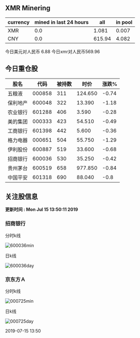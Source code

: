 ## XMR Minering

|currency|mined in last 24 hours|all|in pool|
|---|---|---|---|
|XMR|0.0|1.081|0.007|
|CNY|0.0|615.94|4.082|

今日美元对人民币 6.88	今日xmr对人民币569.96


## 今日重仓股 

|股名|代码|被持数|时价|涨跌%|
|---|---|---|---|---|
|五粮液|000858|311|124.650|-0.74|
|保利地产|600048|322|13.390|-1.18|
|农业银行|601288|406|3.590|-0.28|
|美的集团|000333|423|54.510|-0.49|
|工商银行|601398|442|5.600|-0.36|
|格力电器|000651|504|55.750|-1.29|
|伊利股份|600887|519|33.600|-0.68|
|招商银行|600036|530|35.250|-0.42|
|贵州茅台|600519|658|977.850|-0.84|
|中国平安|601318|690|88.040|-0.8|

## 关注股信息
**更新时间 : Mon Jul 15 13:50:11 2019**
### 招商银行 
分时k线

![600036min](http://image.sinajs.cn/newchart/min/n/sh600036.gif)

日k线

![600036day](http://image.sinajs.cn/newchart/daily/n/sh600036.gif)

### 京东方Ａ 
分时k线

![000725min](http://image.sinajs.cn/newchart/min/n/sz000725.gif)

日k线

![000725day](http://image.sinajs.cn/newchart/daily/n/sz000725.gif)

2019-07-15 13:50